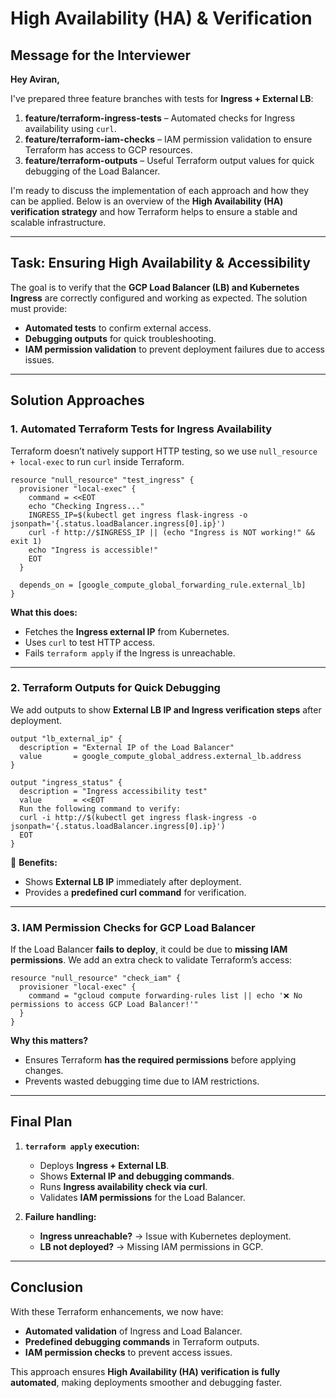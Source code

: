 # High Availability (HA) & Verification

## Message for the Interviewer

**Hey Aviran,**

I've prepared three feature branches with tests for **Ingress + External LB**:

1. **feature/terraform-ingress-tests** – Automated checks for Ingress availability using `curl`.
2. **feature/terraform-iam-checks** – IAM permission validation to ensure Terraform has access to GCP resources.
3. **feature/terraform-outputs** – Useful Terraform output values for quick debugging of the Load Balancer.

I'm ready to discuss the implementation of each approach and how they can be applied. Below is an overview of the **High Availability (HA) verification strategy** and how Terraform helps to ensure a stable and scalable infrastructure.

---

## Task: Ensuring High Availability & Accessibility

The goal is to verify that the **GCP Load Balancer (LB) and Kubernetes Ingress** are correctly configured and working as expected. The solution must provide:

- **Automated tests** to confirm external access.
- **Debugging outputs** for quick troubleshooting.
- **IAM permission validation** to prevent deployment failures due to access issues.

---

## Solution Approaches

### 1. Automated Terraform Tests for Ingress Availability

Terraform doesn’t natively support HTTP testing, so we use `null_resource + local-exec` to run `curl` inside Terraform.

```hcl
resource "null_resource" "test_ingress" {
  provisioner "local-exec" {
    command = <<EOT
    echo "Checking Ingress..."
    INGRESS_IP=$(kubectl get ingress flask-ingress -o jsonpath='{.status.loadBalancer.ingress[0].ip}')
    curl -f http://$INGRESS_IP || (echo "Ingress is NOT working!" && exit 1)
    echo "Ingress is accessible!"
    EOT
  }

  depends_on = [google_compute_global_forwarding_rule.external_lb]
}
```

**What this does:**
- Fetches the **Ingress external IP** from Kubernetes.
- Uses `curl` to test HTTP access.
- Fails `terraform apply` if the Ingress is unreachable.

---

### 2. Terraform Outputs for Quick Debugging

We add outputs to show **External LB IP and Ingress verification steps** after deployment.

```hcl
output "lb_external_ip" {
  description = "External IP of the Load Balancer"
  value       = google_compute_global_address.external_lb.address
}

output "ingress_status" {
  description = "Ingress accessibility test"
  value       = <<EOT
  Run the following command to verify:
  curl -i http://$(kubectl get ingress flask-ingress -o jsonpath='{.status.loadBalancer.ingress[0].ip}')
  EOT
}
```

📌 **Benefits:**
- Shows **External LB IP** immediately after deployment.
- Provides a **predefined curl command** for verification.

---

### 3. IAM Permission Checks for GCP Load Balancer

If the Load Balancer **fails to deploy**, it could be due to **missing IAM permissions**. We add an extra check to validate Terraform’s access:

```hcl
resource "null_resource" "check_iam" {
  provisioner "local-exec" {
    command = "gcloud compute forwarding-rules list || echo '❌ No permissions to access GCP Load Balancer!'"
  }
}
```

**Why this matters?**
- Ensures Terraform **has the required permissions** before applying changes.
- Prevents wasted debugging time due to IAM restrictions.

---

## Final Plan

1. **`terraform apply` execution:**
   - Deploys **Ingress + External LB**.
   - Shows **External IP and debugging commands**.
   - Runs **Ingress availability check via curl**.
   - Validates **IAM permissions** for the Load Balancer.

2. **Failure handling:**
   - **Ingress unreachable?** → Issue with Kubernetes deployment.
   - **LB not deployed?** → Missing IAM permissions in GCP.

---

## Conclusion

With these Terraform enhancements, we now have:
- **Automated validation** of Ingress and Load Balancer.
- **Predefined debugging commands** in Terraform outputs.
- **IAM permission checks** to prevent access issues.

This approach ensures **High Availability (HA) verification is fully automated**, making deployments smoother and debugging faster.
